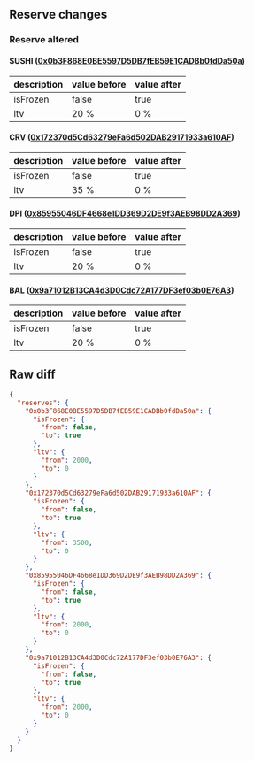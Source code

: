 ## Reserve changes

### Reserve altered

#### SUSHI ([0x0b3F868E0BE5597D5DB7fEB59E1CADBb0fdDa50a](https://polygonscan.com/address/0x0b3F868E0BE5597D5DB7fEB59E1CADBb0fdDa50a))

| description | value before | value after |
| --- | --- | --- |
| isFrozen | false | true |
| ltv | 20 % | 0 % |


#### CRV ([0x172370d5Cd63279eFa6d502DAB29171933a610AF](https://polygonscan.com/address/0x172370d5Cd63279eFa6d502DAB29171933a610AF))

| description | value before | value after |
| --- | --- | --- |
| isFrozen | false | true |
| ltv | 35 % | 0 % |


#### DPI ([0x85955046DF4668e1DD369D2DE9f3AEB98DD2A369](https://polygonscan.com/address/0x85955046DF4668e1DD369D2DE9f3AEB98DD2A369))

| description | value before | value after |
| --- | --- | --- |
| isFrozen | false | true |
| ltv | 20 % | 0 % |


#### BAL ([0x9a71012B13CA4d3D0Cdc72A177DF3ef03b0E76A3](https://polygonscan.com/address/0x9a71012B13CA4d3D0Cdc72A177DF3ef03b0E76A3))

| description | value before | value after |
| --- | --- | --- |
| isFrozen | false | true |
| ltv | 20 % | 0 % |


## Raw diff

```json
{
  "reserves": {
    "0x0b3F868E0BE5597D5DB7fEB59E1CADBb0fdDa50a": {
      "isFrozen": {
        "from": false,
        "to": true
      },
      "ltv": {
        "from": 2000,
        "to": 0
      }
    },
    "0x172370d5Cd63279eFa6d502DAB29171933a610AF": {
      "isFrozen": {
        "from": false,
        "to": true
      },
      "ltv": {
        "from": 3500,
        "to": 0
      }
    },
    "0x85955046DF4668e1DD369D2DE9f3AEB98DD2A369": {
      "isFrozen": {
        "from": false,
        "to": true
      },
      "ltv": {
        "from": 2000,
        "to": 0
      }
    },
    "0x9a71012B13CA4d3D0Cdc72A177DF3ef03b0E76A3": {
      "isFrozen": {
        "from": false,
        "to": true
      },
      "ltv": {
        "from": 2000,
        "to": 0
      }
    }
  }
}
```